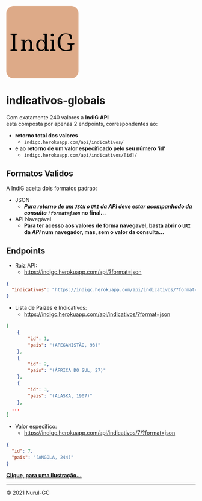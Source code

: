 ![indig-icon](img/favicon-192x192.png)

# indicativos-globais

Com exatamente 240 valores a **IndiG API** \
esta composta por apenas 2 endpoints, correspondentes ao:

- **retorno total dos valores** 
  - `indigc.herokuapp.com/api/indicativos/`
- e ao **retorno de um valor específicado pelo seu número ‘id’** 
  - `indigc.herokuapp.com/api/indicativos/[id]/`
  
## Formatos Validos

A IndiG aceita dois formatos padrao:

- JSON
  - **_Para retorno de um `JSON` o `URI` da _API_ deve estar acompanhado da consulta `?format=json`_ no final...**
- API Navegável
  - **Para ter acesso aos valores de forma navegavel, basta abrir o `URI` da _API_ num navegador, mas, sem o valor da consulta...**

## Endpoints

- Raiz API: 
  - <https://indigc.herokuapp.com/api/?format=json>
```json
{
  "indicativos": "https://indigc.herokuapp.com/api/indicativos/?format=json"
}
```

- Lista de Paizes e Indicativos: 
  - <https://indigc.herokuapp.com/api/indicativos/?format=json>
```json
[
    {
        "id": 1,
        "pais": "(AFEGANISTÃO, 93)"
    },
    {
        "id": 2,
        "pais": "(ÁFRICA DO SUL, 27)"
    },
    {
        "id": 3,
        "pais": "(ALASKA, 1907)"
    }, 
  ...
]
```

- Valor especifico: 
  - <https://indigc.herokuapp.com/api/indicativos/7/?format=json>
```json
{
  "id": 7,
  "pais": "(ANGOLA, 244)"
}
```

[**Clique, para uma ilustração...**](https://nurul-gc.github.io/indicativos-globais)

---

&copy; 2021 Nurul-GC
